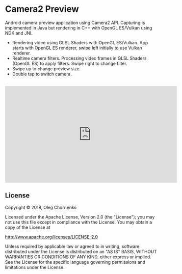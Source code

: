 # Camera2 Preview

Android camera preview application using Camera2 API. Capturing is implemented in Java but rendering
in C++ with OpenGL ES/Vulkan using NDK and JNI.

- Rendering video using GLSL Shaders with OpenGL ES/Vulkan. App starts with OpenGL ES renderer,
  swipe left initially to use Vulkan renderer.
- Realtime camera filters. Processing video frames in GLSL Shaders (OpenGL ES) to apply filters.
  Swipe right to change filter.
- Swipe up to change preview size.
- Double tap to switch camera.

<br />
<div class="centered">
  <iframe width="560" height="315" src="https://www.youtube.com/shorts/uUrssDSh1vA" frameborder="0" allow="accelerometer; autoplay; encrypted-media; gyroscope; picture-in-picture" allowfullscreen></iframe>
</div>

## License

Copyright © 2018, Oleg Chornenko

Licensed under the Apache License, Version 2.0 (the "License");
you may not use this file except in compliance with the License.
You may obtain a copy of the License at

http://www.apache.org/licenses/LICENSE-2.0

Unless required by applicable law or agreed to in writing, software
distributed under the License is distributed on an "AS IS" BASIS,
WITHOUT WARRANTIES OR CONDITIONS OF ANY KIND, either express or implied.
See the License for the specific language governing permissions and
limitations under the License.
